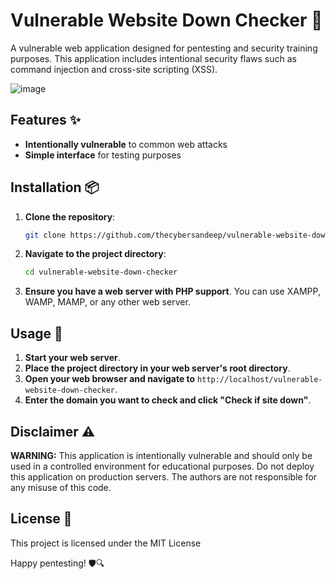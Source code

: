 # Vulnerable Website Down Checker 🚨

A vulnerable web application designed for pentesting and security training purposes. This application includes intentional security flaws such as command injection and cross-site scripting (XSS).

![image](https://github.com/user-attachments/assets/be3e776c-9ced-45b2-afe2-caef2001a9ef)

## Features ✨

- **Intentionally vulnerable** to common web attacks
- **Simple interface** for testing purposes

## Installation 📦

1. **Clone the repository**:
    ```bash
    git clone https://github.com/thecybersandeep/vulnerable-website-down-checker/
    ```
2. **Navigate to the project directory**:
    ```bash
    cd vulnerable-website-down-checker
    ```
3. **Ensure you have a web server with PHP support**. You can use XAMPP, WAMP, MAMP, or any other web server.

## Usage 🚀

1. **Start your web server**.
2. **Place the project directory in your web server's root directory**.
3. **Open your web browser and navigate to** `http://localhost/vulnerable-website-down-checker`.
4. **Enter the domain you want to check and click "Check if site down"**.

## Disclaimer ⚠️

**WARNING:** This application is intentionally vulnerable and should only be used in a controlled environment for educational purposes. Do not deploy this application on production servers. The authors are not responsible for any misuse of this code.

## License 📄

This project is licensed under the MIT License 

Happy pentesting! 🛡️🔍
